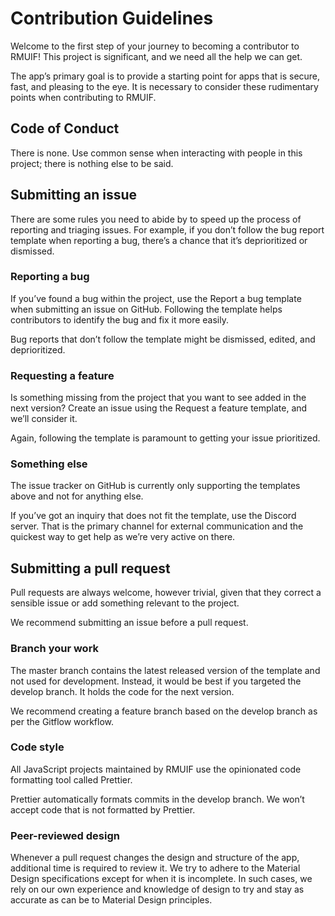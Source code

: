 # Contribution Guidelines

Welcome to the first step of your journey to becoming a contributor to RMUIF! This project is significant, and we need all the help we can get.

The app’s primary goal is to provide a starting point for apps that is secure, fast, and pleasing to the eye. It is necessary to consider these rudimentary points when contributing to RMUIF.

## Code of Conduct

There is none. Use common sense when interacting with people in this project; there is nothing else to be said.

## Submitting an issue

There are some rules you need to abide by to speed up the process of reporting and triaging issues. For example, if you don’t follow the bug report template when reporting a bug, there’s a chance that it’s deprioritized or dismissed.

### Reporting a bug

If you’ve found a bug within the project, use the Report a bug template when submitting an issue on GitHub. Following the template helps contributors to identify the bug and fix it more easily.

Bug reports that don’t follow the template might be dismissed, edited, and deprioritized.

### Requesting a feature

Is something missing from the project that you want to see added in the next version? Create an issue using the Request a feature template, and we’ll consider it.

Again, following the template is paramount to getting your issue prioritized.

### Something else

The issue tracker on GitHub is currently only supporting the templates above and not for anything else.

If you’ve got an inquiry that does not fit the template, use the Discord server. That is the primary channel for external communication and the quickest way to get help as we’re very active on there.

## Submitting a pull request

Pull requests are always welcome, however trivial, given that they correct a sensible issue or add something relevant to the project.

We recommend submitting an issue before a pull request.

### Branch your work

The master branch contains the latest released version of the template and not used for development. Instead, it would be best if you targeted the develop branch. It holds the code for the next version.

We recommend creating a feature branch based on the develop branch as per the Gitflow workflow.

### Code style

All JavaScript projects maintained by RMUIF use the opinionated code formatting tool called Prettier.

Prettier automatically formats commits in the develop branch. We won’t accept code that is not formatted by Prettier.

### Peer-reviewed design

Whenever a pull request changes the design and structure of the app, additional time is required to review it. We try to adhere to the Material Design specifications except for when it is incomplete. In such cases, we rely on our own experience and knowledge of design to try and stay as accurate as can be to Material Design principles.
